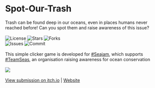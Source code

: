 # Spot-Our-Trash
Trash can be found deep in our oceans, even in places humans never reached before! Can you spot them and raise awareness of this issue?</br></br>
![License](https://img.shields.io/github/license/Mini-Ware/Spot-Our-Trash)
![Stars](https://img.shields.io/github/stars/Mini-Ware/Spot-Our-Trash)
![Forks](https://img.shields.io/github/forks/Mini-Ware/Spot-Our-Trash)<br>
![Issues](https://img.shields.io/github/issues/Mini-Ware/Spot-Our-Trash)
![Commit](https://img.shields.io/github/last-commit/Mini-Ware/Spot-Our-Trash)</br></br>
This simple clicker game is developed for [#Seajam](https://itch.io/jam/seajam/), which supports [#TeamSeas](https://teamseas.org/), an organisation raising awareness for ocean conservation</br></br>
![](https://img.itch.zone/aW1nLzczOTU1NzkucG5n/315x250%23c/%2Fai7tS.png)</br></br>
 [View submission on itch.io](https://itch.io/jam/seajam/rate/1269933) | [Website](https://spot-our-trash.web.app)
